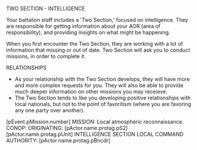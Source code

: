 TWO SECTION - INTELLIGENCE

Your battalion staff includes a 'Two Section,' focused on intelligence. They are responsible for getting information about your AOR (area of responsibility), and providing insights on what might be happening.

When you first encounter the Two Section, they are working with a lot of information that missing or out of date. Two Section will ask you to conduct missions, in order to complete it.

RELATIONSHIPS
* As your relationship with the Two Section develops, they will have more and more complex requests for you. They will also be able to provide much deeper information on other missions you may receieve.
* The Two Section tends to like you developing positive relationships with local nationals, but not to the point of favoritism (where you are favoring any one party over another).

[pEvent.pMission.number]
MISSION: Local atmospheric reconnaissance.
CONOP:
ORIGINATING: [pActor.name.protag.pS2] [pActor.name.protag.pUnit] INTELLIGENCE SECTION
LOCAL COMMAND AUTHORITY: [pActor.name.protag.pBncdr]
